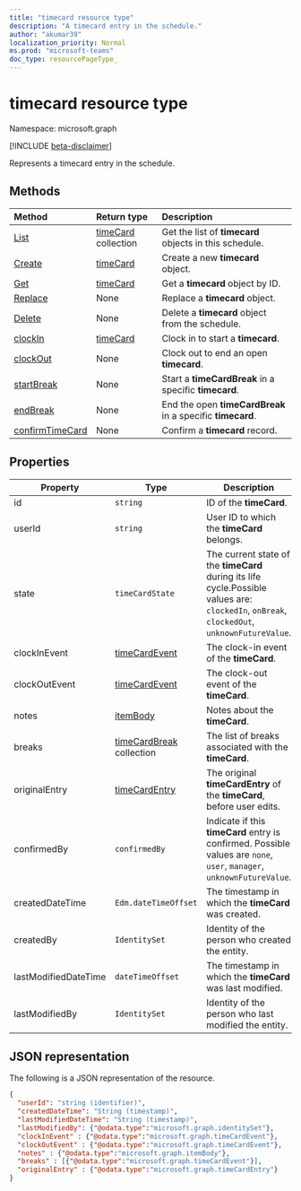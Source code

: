 ```yaml
---
title: "timecard resource type"
description: "A timecard entry in the schedule."
author: "akumar39"
localization_priority: Normal
ms.prod: "microsoft-teams"
doc_type: resourcePageType_
---
```


# timecard resource type

Namespace: microsoft.graph

[!INCLUDE [beta-disclaimer](../../includes/beta-disclaimer.md)]

Represents a timecard entry in the schedule.

## Methods

| Method       | Return type  |Description|
|:---------------|:--------|:----------|
|[List](../api/timecard-list.md) | [timeCard](timecard.md) collection | Get the list of **timecard** objects in this schedule.|
|[Create](../api/timecard-post.md) | [timeCard](timecard.md) | Create a new **timecard** object.|
|[Get](../api/timecard-get.md) | [timeCard](timecard.md) | Get a **timecard** object by ID.|
|[Replace](../api/timecard-replace.md) | None | Replace a **timecard** object.|
|[Delete](../api/timecard-delete.md) | None | Delete a **timecard** object from the schedule.|
|[clockIn](../api/timecard-clockin.md) | [timeCard](timecard.md) | Clock in to start a **timecard**.|
|[clockOut](../api/timecard-clockout.md) | None | Clock out to end an open **timecard**.|
|[startBreak](../api/timecard-startbreak.md) | None | Start a **timeCardBreak** in a specific **timecard**.|
|[endBreak](../api/timecard-endbreak.md) | None | End the open **timeCardBreak** in a specific **timecard**.|
|[confirmTimeCard](../api/timecard-confirm.md) | None | Confirm a **timecard** record.|

## Properties
|Property               |Type           |Description                                                                |
|-----------------------|---------------|---------------------------------------------------------------------------|
| id			        |`string`  |ID of the **timeCard**.|
| userId			        |`string` |User ID to which  the **timeCard** belongs. |
| state 		        |`timeCardState`  | The current state of the **timeCard** during its life cycle.Possible values are: `clockedIn`, `onBreak`, `clockedOut`, `unknownFutureValue`.|
| clockInEvent       |[timeCardEvent](../resources/timecardevent.md)    | The clock-in event of the **timeCard**. |
| clockOutEvent			        |[timeCardEvent](../resources/timecardevent.md)  |The clock-out event of the **timeCard**. |
| notes			        | [itemBody](itembody.md)  |Notes about the **timeCard**. |
| breaks 	|[timeCardBreak](timecardbreak.md) collection  |The list of breaks associated with the **timeCard**.|
| originalEntry| [timeCardEntry](../resources/timecardentry.md) | The original **timeCardEntry** of the **timeCard**, before user edits. |
| confirmedBy |`confirmedBy`    | Indicate if this **timeCard** entry is confirmed. Possible values are `none`, `user`, `manager`, `unknownFutureValue`.|
|createdDateTime|`Edm.dateTimeOffset`| The timestamp in which the **timeCard** was created. |
|createdBy|`IdentitySet`| Identity of the person who created the entity. |
|lastModifiedDateTime|`dateTimeOffset`| The timestamp in which the **timeCard** was last modified.|
|lastModifiedBy| `IdentitySet`| Identity of the person who last modified the entity.|

## JSON representation

The following is a JSON representation of the resource.

<!-- {
  "blockType": "resource",
  "keyProperty": "id",
  "@odata.type": "microsoft.graph.timeCard",
   "baseType":"microsoft.graph.changeTrackedEntity"
}-->

```json
{
  "userId": "string (identifier)",
  "createdDateTime": "String (timestamp)",
  "lastModifiedDateTime": "String (timestamp)",
  "lastModifiedBy": {"@odata.type":"microsoft.graph.identitySet"},
  "clockInEvent" : {"@odata.type":"microsoft.graph.timeCardEvent"},
  "clockOutEvent" : {"@odata.type":"microsoft.graph.timeCardEvent"},
  "notes" : {"@odata.type":"microsoft.graph.itemBody"},
  "breaks" : [{"@odata.type":"microsoft.graph.timeCardEvent"}],
  "originalEntry" : {"@odata.type":"microsoft.graph.timeCardEntry"}
}
```

<!-- uuid: 8fcb5dbc-d5aa-4681-8e31-b001d5168d79
2015-10-25 14:57:30 UTC -->
<!--
{
  "type": "#page.annotation",
  "description": "timeCard resource",
  "keywords": "",
  "section": "documentation",
  "tocPath": "",
  "suppressions": []
}
-->
